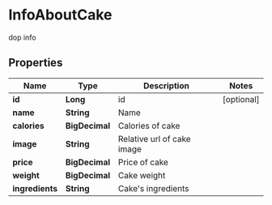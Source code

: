 

# InfoAboutCake

dop info
## Properties

Name | Type | Description | Notes
------------ | ------------- | ------------- | -------------
**id** | **Long** | id |  [optional]
**name** | **String** | Name | 
**calories** | **BigDecimal** | Calories of cake | 
**image** | **String** | Relative url of cake image | 
**price** | **BigDecimal** | Price of cake | 
**weight** | **BigDecimal** | Cake weight | 
**ingredients** | **String** | Cake&#39;s ingredients | 



